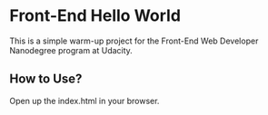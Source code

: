 Front-End Hello World
=====================

This is a simple warm-up project for the Front-End Web Developer Nanodegree program at Udacity.


How to Use?
-----------

Open up the index.html in your browser.
